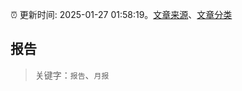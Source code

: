 :alarm_clock: 更新时间: 2025-01-27 01:58:19。[文章来源](/README.md)、[文章分类](/TAGS.md)

## 报告


> 关键字：`报告`、`月报`



